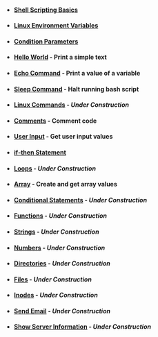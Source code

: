 - #### [Shell Scripting Basics](https://github.com/nunonogueir444/Shell_Script/wiki/Shell-Scripting-Basics)
- #### [Linux Environment Variables](https://github.com/nunonogueir444/Shell_Script/wiki/Linux-Environment-Variables)
- #### [Condition Parameters](https://github.com/nunonogueir444/Shell_Script/wiki/Condition-Parameters)
- #### [Hello World](https://github.com/nunonogueir444/Shell_Script/wiki/Hello-World) - Print a simple text
- #### [Echo Command](https://github.com/nunonogueir444/Shell_Script/blob/main/bash_scripts/echo.sh) - Print a value of a variable
- #### [Sleep Command](https://github.com/nunonogueir444/Shell_Script/blob/main/bash_scripts/sleep.sh) - Halt running bash script
- #### [Linux Commands]() - _Under Construction_
- #### [Comments](https://github.com/nunonogueir444/Shell_Script/wiki/Comments) - Comment code
- #### [User Input](https://github.com/nunonogueir444/Shell_Script/blob/main/bash_scripts/user_input.sh) - Get user input values
- #### [if-then Statement](https://github.com/nunonogueir444/Shell_Script/wiki/if-then-Statement)
- #### [Loops]() - _Under Construction_
- #### [Array](https://github.com/nunonogueir444/Shell_Script/blob/main/bash_scripts/array.sh) - Create and get array values
- #### [Conditional Statements]() - _Under Construction_
- #### [Functions]() - _Under Construction_
- #### [Strings]() - _Under Construction_
- #### [Numbers]() - _Under Construction_
- #### [Directories]() - _Under Construction_
- #### [Files]() - _Under Construction_
- #### [Inodes]() - _Under Construction_
- #### [Send Email]() - _Under Construction_
- #### [Show Server Information]() - _Under Construction_
